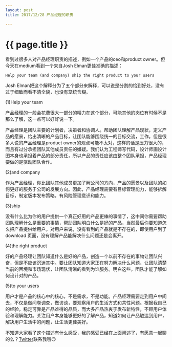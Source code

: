 ```yaml
---
layout: post
title: 2017/12/28 产品经理的职责

---
```


{{ page.title }}
================
看到过很多人对产品经理职责的描述，例如一个产品的ceo和product owner。但今天在medium看到一个来自Josh Elman更佳准确的描述：

	Help your team (and company) ship the right product to your users

Josh Elman把这个解释分为了五个部分来解释，可以说是分割的恰到好处，没有过于细致而看不清全貌，也没有笼统含糊。

(1)Help your team

产品经理的一般会花费很大一部分的精力在这个部分，可能其他的岗位有时候不是那么了解，这一点可以好好说一下。

产品经理是团队主要的计划者，决策者和协调人。帮助团队理解产品现状，定义产品的愿景，给出清晰的产品目标，让团队能够围绕统一的目标交流，工作。但是很多人说的产品经理是product owner的观点可能不太对，这样的话是压力很大的，而且有过分承担团队其他成员责任的嫌疑。我们认为工程师写代码，设计师画设计图本身也承担着产品的部分责任，所以产品的责任应该由整个团队承担，产品经理要做的是驱动团队合作。

(2)and company 

作为产品经理，你比团队其他成员更加了解公司的方向，产品的愿景以及团队的如何更好的服务于公司的发展方向。因此，产品经理需要有目标管理能力，能够拆解目标，制定版本发布策略，有风险管理意识和能力。

(3)ship

没有什么比为你的用户提供一个真正好用的产品更棒的事情了，这中间你需要帮助团队理解什么是重要的事情，帮助团队明白什么是好的产品，当然最后你要知道怎么把产品提供给用户。对用户来说，没有看到的产品就是不存在的，即使用户到了download 页面，没有理解产品能解决什么问题还是会离开。

(4)the right product

好的产品经理让团队知道什么是好的产品，创造一个以前不存在的事物让团队兴奋，但是不应该沉迷其中。要让团队知道大家正在努力解决什么问题，让团队清楚当前的困境和市场现状，让团队清晰的看到为谁服务。明白这些，团队才能了解如何设计对的产品。

(5)to your users

用户才是产品的核心中的核心，不是需求，不是功能。产品经理需要走到用户中间去，不仅是做问卷调查，做访谈，要观察用户的生活方式和共性问题。根据我自己的经验，稳定可靠是产品难得的品质，而大多产品热衷于发布新特性，不顾用户体验和理解能力。关注用户本身能够更好的了解产品，知道如何让产品触达到用户，解决用户生活中的问题，让生活更佳美好。

不知道大家看了这个描述有什么感受，我的感受已经在上面阐述了，有愿意一起聊的么？[Twitter][1]联系我哦😏

[1]:	https://twitter.com/MeetWanJiang